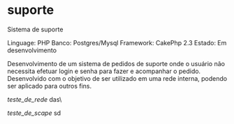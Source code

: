 suporte
=======

Sistema de suporte

Linguage: PHP
Banco: Postgres/Mysql
Framework: CakePhp 2.3
Estado: Em desenvolvimento

Desenvolvimento de um sistema de pedidos de suporte onde o usuário não necessita efetuar login e senha para 
fazer e acompanhar o pedido. Desenvolvido com o objetivo de ser utilizado em uma rede interna, podendo ser
aplicado para outros fins.


_teste_de_rede_  das\

_teste\_de\_scape_ sd
